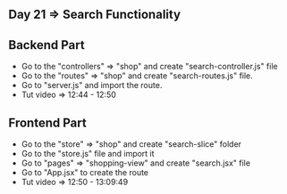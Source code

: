 ## Day 21 => Search Functionality

## Backend Part
- Go to the "controllers" => "shop" and create "search-controller.js" file
- Go to the "routes" => "shop" and create "search-routes.js" file.
- Go to "server.js" and import the route.
- Tut video => 12:44 - 12:50 

## Frontend Part
- Go to the "store" => "shop" and create "search-slice" folder
- Go to the "store.js" file and import it
- Go to "pages" => "shopping-view" and create "search.jsx" file
- Go to "App.jsx" to create the route
- Tut video => 12:50 - 13:09:49



